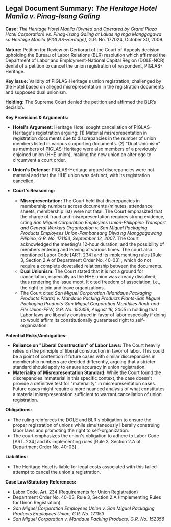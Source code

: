 ## Legal Document Summary: *The Heritage Hotel Manila v. Pinag-Isang Galing*

**Case:** *The Heritage Hotel Manila (Owned and Operated by Grand Plaza Hotel Corporation) vs. Pinag-Isang Galing at Lakas ng mga Manggagawa sa Heritage Manila (PIGLAS-Heritage)*, G.R. No. 177024, October 30, 2009.

**Nature:** Petition for Review on Certiorari of the Court of Appeals decision upholding the Bureau of Labor Relations (BLR) resolution which affirmed the Department of Labor and Employment-National Capital Region (DOLE-NCR) denial of a petition to cancel the union registration of respondent, PIGLAS-Heritage.

**Key Issue:** Validity of PIGLAS-Heritage's union registration, challenged by the Hotel based on alleged misrepresentation in the registration documents and supposed dual unionism.

**Holding:** The Supreme Court denied the petition and affirmed the BLR’s decision.

**Key Provisions & Arguments:**

*   **Hotel's Argument:** Heritage Hotel sought cancellation of PIGLAS-Heritage's registration arguing: (1) Material misrepresentation in registration documents due to discrepancies in the number of union members listed in various supporting documents. (2) "Dual Unionism" as members of PIGLAS-Heritage were also members of a previously enjoined union (HHE union), making the new union an alter ego to circumvent a court order.

*   **Union's Defense:** PIGLAS-Heritage argued discrepancies were not material and that the HHE union was defunct, with its registration cancelled.

*   **Court's Reasoning:**
    *   **Misrepresentation:** The Court held that discrepancies in membership numbers across documents (minutes, attendance sheets, membership list) were not fatal. The Court emphasized that the charge of fraud and misrepresentation requires strong evidence, citing *San Miguel Corporation Employees Union-Philippine Transport and General Workers Organization v. San Miguel Packaging Products Employees Union-Pambansang Diwa ng Manggagawang Pilipino, G.R. No. 171153, September 12, 2007*. The Court acknowledged the meeting's 12-hour duration, and the possibility of members entering and leaving at various times. The court also mentioned Labor Code [ART. 234] and its implementing rules [Rule 3, Section 2.A of Department Order No. 40-03] , which do not require a complete dovetailed relationship between the documents.
    *   **Dual Unionism:** The Court stated that it is not a ground for cancellation, especially as the HHE union was already dissolved, thus rendering the issue moot. It cited freedom of association, i.e., the right to join and leave organizations.
    *   The Court cited *San Miguel Corporation (Mandaue Packaging Products Plants) v. Mandaue Packing Products Plants-San Miguel Packaging Products-San Miguel Corporation Monthlies Rank-and-File Union-FFW, G.R. No. 152356, August 16, 2005* in holding that Labor laws are liberally construed in favor of labor especially if doing so would affirm its constitutionally guaranteed right to self-organization.

**Potential Risks/Ambiguities:**

*   **Reliance on "Liberal Construction" of Labor Laws:** The Court heavily relies on the principle of liberal construction in favor of labor. This could be a point of contention if future cases with similar discrepancies in membership numbers are decided differently, arguing that a stricter standard should apply to ensure accuracy in union registration.
*   **Materiality of Misrepresentation Standard:** While the Court found the discrepancies immaterial in this specific context, the case doesn't provide a definitive test for "materiality" in misrepresentation cases. Future cases might require a more nuanced analysis of what constitutes a material misrepresentation sufficient to warrant cancellation of union registration.

**Obligations:**

*   The ruling reinforces the DOLE and BLR's obligation to ensure the proper registration of unions while simultaneously liberally construing labor laws and promoting the right to self-organization.
*   The court emphasizes the union's obligation to adhere to Labor Code [ART. 234] and its implementing rules [Rule 3, Section 2.A of Department Order No. 40-03] .

**Liabilities:**

*   The Heritage Hotel is liable for legal costs associated with this failed attempt to cancel the union's registration.

**Case Law/Statutory References:**

*   Labor Code, Art. 234 (Requirements for Union Registration)
*   Department Order No. 40-03, Rule 3, Section 2.A (Implementing Rules for Union Registration)
*   *San Miguel Corporation Employees Union v. San Miguel Packaging Products Employees Union, G.R. No. 171153*
*   *San Miguel Corporation v. Mandaue Packing Products, G.R. No. 152356*
